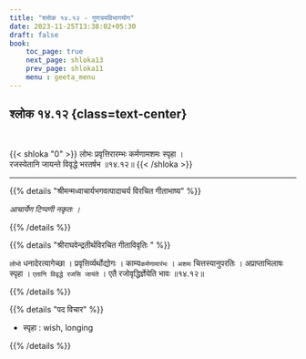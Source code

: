 ```yaml
---
title: "श्लोक १४.१२ - गुणत्रयविभागयोग"
date: 2023-11-25T13:38:02+05:30
draft: false
book:
    toc_page: true
    next_page: shloka13
    prev_page: shloka11
    menu : geeta_menu
---
```




## श्लोक १४.१२ {class=text-center}

<br/>

{{< shloka  "0"  >}}
लोभः प्रवृत्तिरारम्भः कर्मणामशमः स्पृहा ।    
रजस्येतानि जायन्ते विवृद्धे भरतर्षभ ॥१४.१२॥
{{< /shloka >}}

---


{{% details "श्रीमन्मध्वाचार्यभगवत्पादाचर्य विरचित  गीताभाष्य" %}}

*आचार्येण टिप्पणी नकृतः ।*

{{% /details %}}



{{% details "श्रीराघवेन्द्रतीर्थविरचित गीताविवृतिः " %}}

`लोभो` धनादेरत्यागेच्छा । प्रवृत्तिर्व्यर्थोद्योगः । 
काम्य`कर्मणामारंभः` ।
`अशमः` चित्तस्यानुपरतिः । अप्राप्ताभिलाषः स्पृहा । 
`एतानि विवृद्धे रजसि जायंते`
। एतै रजोवृद्धिर्ज्ञेयेति भावः ॥१४.१२॥

{{% /details %}}



{{% details "पद विचार" %}}

- स्पृहा : wish, longing

{{% /details %}}
